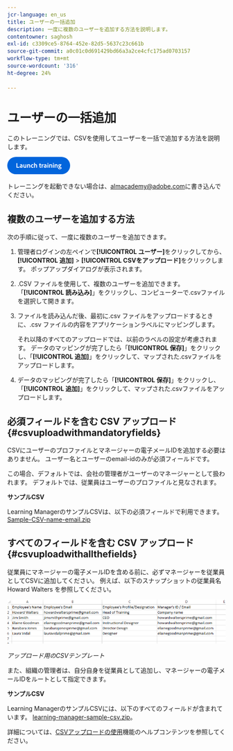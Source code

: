 ```yaml
---
jcr-language: en_us
title: ユーザーの一括追加
description: 一度に複数のユーザーを追加する方法を説明します。
contentowner: saghosh
exl-id: c3309ce5-8764-452e-82d5-5637c23c661b
source-git-commit: a0c01c0d691429bd66a3a2ce4cfc175ad0703157
workflow-type: tm+mt
source-wordcount: '316'
ht-degree: 24%

---
```


# ユーザーの一括追加

このトレーニングでは、CSVを使用してユーザーを一括で追加する方法を説明します。

[![ボタン](feature-summary/assets/launch-training-button.png)](https://learningmanager.adobe.com/app/learner?accountId=98632&amp;sdid=51TC8QS1&amp;mv=display&amp;mv2=display#/course/7555555)

トレーニングを起動できない場合は、<almacademy@adobe.com>に書き込んでください。

## 複数のユーザーを追加する方法

次の手順に従って、一度に複数のユーザーを追加できます。

1. 管理者ログインの左ペインで&#x200B;**[!UICONTROL ユーザー]**&#x200B;をクリックしてから、**[!UICONTROL 追加]** > **[!UICONTROL CSVをアップロード]**&#x200B;をクリックします。 ポップアップダイアログが表示されます。

1. .CSV ファイルを使用して、複数のユーザーを追加できます。 「**[!UICONTROL 読み込み]**」をクリックし、コンピューターで.csvファイルを選択して開きます。

1. ファイルを読み込んだ後、最初に.csv ファイルをアップロードするときに、.csv ファイルの内容をアプリケーションラベルにマッピングします。

   それ以降のすべてのアップロードでは、以前のラベルの設定が考慮されます。 データのマッピングが完了したら「**[!UICONTROL 保存]**」をクリックし、「**[!UICONTROL 追加]**」をクリックして、マップされた.csvファイルをアップロードします。

1. データのマッピングが完了したら「**[!UICONTROL 保存]**」をクリックし、「**[!UICONTROL 追加]**」をクリックして、マップされた.csvファイルをアップロードします。

## 必須フィールドを含む CSV アップロード {#csvuploadwithmandatoryfields}

CSVにユーザーのプロファイルとマネージャーの電子メールIDを追加する必要はありません。 ユーザー名とユーザーのemail-idのみが必須フィールドです。

この場合、デフォルトでは、会社の管理者がユーザーのマネージャーとして扱われます。 デフォルトでは、従業員はユーザーのプロファイルと見なされます。

**サンプルCSV**

Learning ManagerのサンプルCSVは、以下の必須フィールドで利用できます。
[Sample-CSV-name-email.zip](assets/sample-csv-name-email.zip)

## すべてのフィールドを含む CSV アップロード {#csvuploadwithallthefields}

従業員にマネージャーの電子メールIDを含める前に、必ずマネージャーを従業員としてCSVに追加してください。 例えば、以下のスナップショットの従業員名 Howard Walters を参照してください。

![](assets/csv-example.png)

*アップロード用のCSVテンプレート*

また、組織の管理者は、自分自身を従業員として追加し、マネージャーの電子メールIDをルートとして指定できます。

**サンプルCSV**

Learning ManagerのサンプルCSVには、以下のすべてのフィールドが含まれています。
[learning-manager-sample-csv.zip](assets/learning-manager-sample-csv.zip)。

詳細については、[CSVアップロードの使用](/help/migrated/administrators/feature-summary/add-users-user-groups.md)機能のヘルプコンテンツを参照してください。
